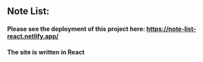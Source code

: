 ## Note List:
#### Please see the deployment of this project here: https://note-list-react.netlify.app/
#### The site is written in React
